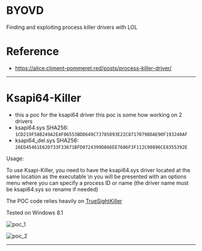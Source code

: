 # BYOVD
Finding and exploiting process killer drivers with LOL

# Reference 
- https://alice.climent-pommeret.red/posts/process-killer-driver/

---
# Ksapi64-Killer
- this a poc for the ksapi64 driver this poc is some how working on 2 drivers
- ksapi64.sys SHA256: `1CD219F58B249A2E4F86553BDD649C73785093E22C87170798DAE90F193240AF`
- ksapi64_del.sys SHA256: `26ED45461E62D733F33671BFD0724399D866EE7606F3F112C90896CE8355392E`

Usage:

To use Ksapi-Killer, you need to have the ksapi64.sys driver located at the same location as the executable \n
you will be presented with an options menu where you can specify a process ID or name
(the driver name must be ksapi64.sys so rename if needed)

The POC code relies heavily on [TrueSightKiller](https://github.com/MaorSabag/TrueSightKiller)

Tested on Windows 8.1

![poc_1](https://github.com/BlackSnufkin/BYOVD/assets/61916899/eeb62017-9451-4546-8903-042d8c0187f7)

![poc_2](https://github.com/BlackSnufkin/BYOVD/assets/61916899/3bed3148-c1c8-4717-8dc7-9eda926bc1ce)

--- 
